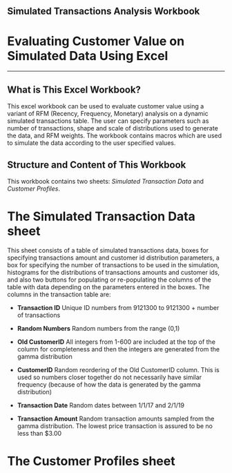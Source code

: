 ## Simulated Transactions Analysis Workbook
# Evaluating Customer Value on Simulated Data Using Excel 
***

## What is This Excel Workbook?

<p> This excel workbook can be used to evaluate customer value using a variant of RFM (Recency, Frequency, Monetary) analysis on a dynamic simulated transactions table. The user can specify parameters such as number of transactions, shape and scale of
distributions used to generate the data, and RFM weights. The workbook contains macros which are used to simulate the data according to the user
specified values.
</p>

## Structure and Content of This Workbook 

<p>
This workbook contains two sheets: <i>Simulated Transaction Data</i> and <i>Customer Profiles</i>.
</p>

# The Simulated Transaction Data sheet

This sheet consists of a table of simulated transactions data, boxes for specifying transactions amount and customer id distribution parameters, a box for specifying the number of 
transactions to be used in the simulation, histograms for the distributions
of transactions amounts and customer ids, and also two buttons for populating
or re-populating the columns of the table with data depending on the parameters entered in the boxes. The columns in the transaction table are:
</p>

<p><ul><li> <b>Transaction ID</b> Unique ID numbers from 9121300 to 9121300 +  number of transactions
</li></ul></p>
<p><ul><li> <b>Random Numbers</b> Random numbers from the range (0,1)
</li></ul></p>
<p><ul><li> <b>Old CustomerID</b> All integers from 1-600 are included at the top of the column for completeness and then the integers are generated from the gamma distribution
</li></ul></p>
<p><ul><li> <b>CustomerID</b> Random reordering of the Old CustomerID column. This is used so numbers closer together do not necessarily have similar frequency (because of how the data is generated by the gamma distribution)
</li></ul></p>
<p><ul><li> <b>Transaction Date</b> Random dates between 1/1/17 and 2/1/19
</li></ul></p>
<p><ul><li> <b>Transaction Amount</b> Random transaction amounts sampled from the gamma distribution. The lowest price transaction is assured to be no less than $3.00
</li></ul></p>

# The Customer Profiles sheet

<p> </p>
